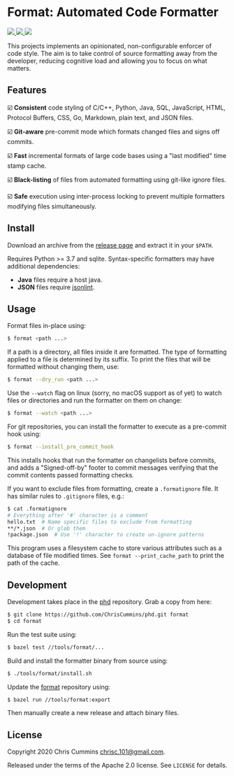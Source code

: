 # Format: Automated Code Formatter

<!-- download -->
<a href="https://github.com/ChrisCummins/format/releases">
  <img src="https://img.shields.io/github/v/release/ChrisCummins/format.svg">
</a>
<!-- Travis CI -->
<a href="https://travis-ci.org/ChrisCummins/format">
  <img src="https://img.shields.io/travis/ChrisCummins/format/master.svg">
</a>
<!-- license -->
<a href="https://tldrlegal.com/license/apache-license-2.0-(apache-2.0)">
  <img src="https://img.shields.io/badge/license-Apache%202.0-blue.svg?color=brightgreen">
</a>

This projects implements an opinionated, non-configurable enforcer of code
style. The aim is to take control of source formatting away from the developer,
reducing cognitive load and allowing you to focus on what matters.

## Features

☑️ **Consistent** code styling of C/C++, Python, Java, SQL, JavaScript, HTML,
  Protocol Buffers, CSS, Go, Markdown, plain text, and JSON files.

☑️ **Git-aware** pre-commit mode which formats changed files and signs off
  commits.

☑️ **Fast** incremental formats of large code bases using a "last modified"
  time stamp cache.

☑️ **Black-listing** of files from automated formatting using git-like ignore
  files.

☑️ **Safe** execution using inter-process locking to prevent multiple
  formatters modifying files simultaneously.

## Install

Download an archive from the
[release page](https://github.com/ChrisCummins/format/releases) and extract it in
your `$PATH`.

Requires Python >= 3.7 and sqlite. Syntax-specific formatters may have
additional dependencies:

* **Java** files require a host java.
* **JSON** files require [jsonlint](https://www.npmjs.com/package/jsonlint).

## Usage

Format files in-place using:

```sh
$ format <path ...>
```

If a path is a directory, all files inside it are formatted. The type of
formatting applied to a file is determined by its suffix. To print the files
that will be formatted without changing them, use:

```sh
$ format --dry_run <path ...>
```

Use the `--watch` flag on linux (sorry, no macOS support as of yet) to
watch files or directories and run the formatter on them on change:

```sh
$ format --watch <path ...>
```

For git repositories, you can install the formatter to execute as a pre-commit
hook using:

```sh
$ format --install_pre_commit_hook
```

This installs hooks that run the formatter on changelists before commits, and
adds a "Signed-off-by" footer to commit messages verifying that the commit
contents passed formatting checks.

If you want to exclude files from formatting, create a `.formatignore` file. It
has similar rules to `.gitignore` files, e.g.:

```sh
$ cat .formatignore
# Everything after '#' character is a comment
hello.txt  # Name specific files to exclude from formatting
**/*.json  # Or glob them
!package.json  # Use '!' character to create un-ignore patterns
```

This program uses a filesystem cache to store various attributes such as a
database of file modified times. See `format --print_cache_path` to print the
path of the cache.

## Development

Development takes place in the [phd](https://github.com/ChrisCummins/phd)
repository. Grab a copy from here:

```sh
$ git clone https://github.com/ChrisCummins/phd.git format
$ cd format
```

Run the test suite using:

```sh
$ bazel test //tools/format/...
```

Build and install the formatter binary from source using:

```sh
$ ./tools/format/install.sh
```

Update the [format](https://github.com/ChrisCummins/format) repository using:

```sh
$ bazel run //tools/format:export
```

Then manually create a new release and attach binary files.

## License

Copyright 2020 Chris Cummins <chrisc.101@gmail.com>.

Released under the terms of the Apache 2.0 license. See `LICENSE` for details.
